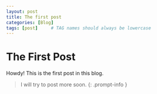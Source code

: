 ```yaml
---
layout: post
title: The first post
categories: [Blog]
tags: [post]     # TAG names should always be lowercase
---
```


# The First Post

Howdy! This is the first post in this blog.

> I will try to post more soon.
{: .prompt-info }